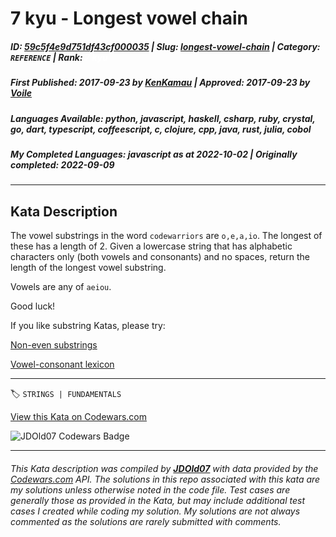 # 7 kyu - Longest vowel chain

##### **ID**: [59c5f4e9d751df43cf000035](https://www.codewars.com/kata/59c5f4e9d751df43cf000035) | **Slug**: [longest-vowel-chain](https://www.codewars.com/kata/59c5f4e9d751df43cf000035) | **Category**: `REFERENCE` | **Rank**: <span style="color:white">7 kyu</span>

##### **First Published**: 2017-09-23 ***by*** [KenKamau](https://www.codewars.com/users/KenKamau) | **Approved**: 2017-09-23 ***by*** [Voile](https://www.codewars.com/users/Voile)

##### **Languages Available**: python, javascript, haskell, csharp, ruby, crystal, go, dart, typescript, coffeescript, c, clojure, cpp, java, rust, julia, cobol

##### **My Completed Languages**: javascript ***as at*** 2022-10-02 | **Originally completed**: 2022-09-09

---

## Kata Description


The vowel substrings in the word `codewarriors` are `o,e,a,io`. The longest of these has a length of 2. Given a lowercase string that has alphabetic characters only (both vowels and consonants) and no spaces, return the length of the longest vowel substring.

Vowels are any of `aeiou`. 



Good luck!



If you like substring Katas, please try:



[Non-even substrings](https://www.codewars.com/kata/59da47fa27ee00a8b90000b4)



[Vowel-consonant lexicon](https://www.codewars.com/kata/59cf8bed1a68b75ffb000026)



---


🏷 `STRINGS | FUNDAMENTALS`


[View this Kata on Codewars.com](https://www.codewars.com/kata/59c5f4e9d751df43cf000035)

![](https://www.codewars.com/users/jdold07/badges/large "JDOld07 Codewars Badge")

---

###### *This Kata description was compiled by [**JDOld07**](https://tpstech.dev) with data provided by the [Codewars.com](https://www.codewars.com) API.  The solutions in this repo associated with this kata are my solutions unless otherwise noted in the code file.  Test cases are generally those as provided in the Kata, but may include additional test cases I created while coding my solution.  My solutions are not always commented as the solutions are rarely submitted with comments.*
